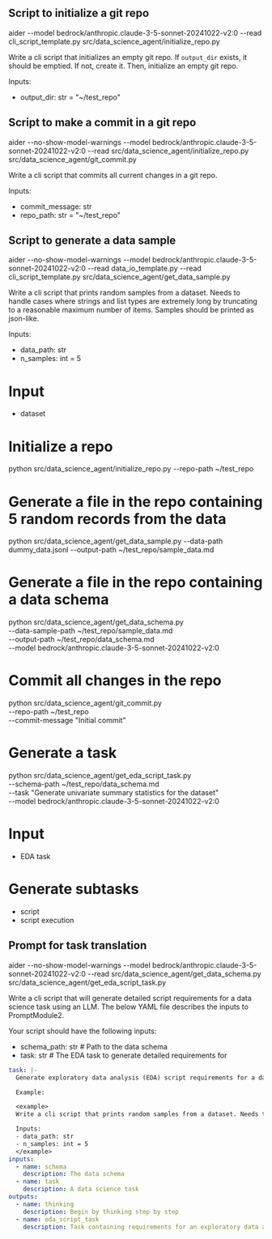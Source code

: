 ## Script to initialize a git repo

aider --model bedrock/anthropic.claude-3-5-sonnet-20241022-v2:0 --read cli_script_template.py src/data_science_agent/initialize_repo.py

Write a cli script that initializes an empty git repo. If `output_dir` exists, it should be emptied. If not, create it. Then, initialize an empty git repo.

Inputs:

- output_dir: str = "~/test_repo"


## Script to make a commit in a git repo

aider --no-show-model-warnings --model bedrock/anthropic.claude-3-5-sonnet-20241022-v2:0 --read src/data_science_agent/initialize_repo.py src/data_science_agent/git_commit.py

Write a cli script that commits all current changes in a git repo.

Inputs:

- commit_message: str
- repo_path: str = "~/test_repo"

## Script to generate a data sample

aider --no-show-model-warnings --model bedrock/anthropic.claude-3-5-sonnet-20241022-v2:0 --read data_io_template.py --read cli_script_template.py src/data_science_agent/get_data_sample.py

Write a cli script that prints random samples from a dataset. Needs to handle cases where strings and list types are extremely long by truncating to a reasonable maximum number of items. Samples should be printed as json-like.

Inputs:

- data_path: str
- n_samples: int = 5



# Input
- dataset

# Initialize a repo
python src/data_science_agent/initialize_repo.py --repo-path ~/test_repo

# Generate a file in the repo containing 5 random records from the data
python src/data_science_agent/get_data_sample.py --data-path dummy_data.jsonl --output-path ~/test_repo/sample_data.md

# Generate a file in the repo containing a data schema
python src/data_science_agent/get_data_schema.py \
    --data-sample-path ~/test_repo/sample_data.md \
    --output-path ~/test_repo/data_schema.md \
    --model bedrock/anthropic.claude-3-5-sonnet-20241022-v2:0

# Commit all changes in the repo
python src/data_science_agent/git_commit.py \
    --repo-path ~/test_repo \
    --commit-message "Initial commit"

# Generate a task
python src/data_science_agent/get_eda_script_task.py \
    --schema-path ~/test_repo/data_schema.md \
    --task "Generate univariate summary statistics for the dataset" \
    --model bedrock/anthropic.claude-3-5-sonnet-20241022-v2:0

# Input
- EDA task

# Generate subtasks
  - script
  - script execution



## Prompt for task translation

aider --no-show-model-warnings --model bedrock/anthropic.claude-3-5-sonnet-20241022-v2:0 --read src/data_science_agent/get_data_schema.py src/data_science_agent/get_eda_script_task.py

Write a cli script that will generate detailed script requirements for a data science task using an LLM. The below YAML file describes the inputs to PromptModule2.

Your script should have the following inputs:
- schema_path: str  # Path to the data schema
- task: str  # The EDA task to generate detailed requirements for

```yaml
task: |-
  Generate exploratory data analysis (EDA) script requirements for a data science task. EDA scripts should only print outputs (to be used to inform future analyses and/or write research summary documents). Script should input a single dataset (schema defined below) and may have additional command line arguments.

  Example:

  <example>
  Write a cli script that prints random samples from a dataset. Needs to handle cases where strings and list types are extremely long by truncating to a reasonable maximum number of items. Samples should be printed as json-like.

  Inputs:
  - data_path: str
  - n_samples: int = 5
  </example>
inputs:
  - name: schema
    description: The data schema
  - name: task
    description: A data science task
outputs:
  - name: thinking
    description: Begin by thinking step by step
  - name: eda_script_task
    description: Task containing requirements for an exploratory data analysis script
```